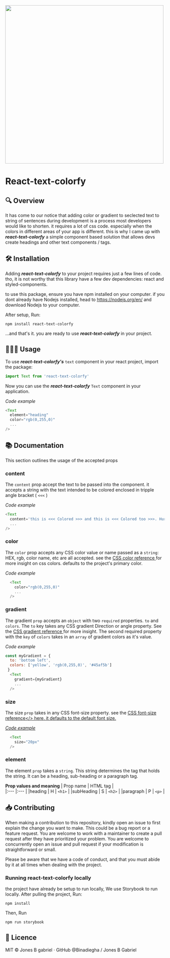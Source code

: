 <img src="https://user-images.githubusercontent.com/19647826/210170328-f007d18b-3b04-4339-b74b-3e115ff9fb80.png" width="500" height="auto" />

# React-text-colorfy

## 🔍 Overview
It has come to our notice that adding color or gradient to seclected text to string of sentences during development is a process most developers would like to shorten. it requires a lot of css code. especially when the colors in different areas of your app is different. 
this is why I came up with ***react-text-colorfy*** a simple component based solution that allows devs create headings and other text components / tags.

## 🛠️ Installation
Adding ***react-text-colorfy*** to your project requires just a few lines of code. tho, it is not worthy that this library have a few dev dependencies: react and styled-components.

to use this package, ensure you have npm installed on your computer. if you dont already have Nodejs installed, head to <a src="https:/https://nodejs.org/en//" target="_blank"> https://nodejs.org/en/ </a> and download Nodejs to your computer.

After setup, Run:

```
npm install react-text-colorfy
```
...and that's it. you are ready to use ***react-text-colorfy*** in your project.

## 👨🏽‍💻 Usage
To use ***react-text-colorfy's*** `text` component in your react project, import the package:

```javascript
import Text from 'react-text-colorfy'
```
Now you can use the ***react-text-colorfy*** `Text` component in your application.

*Code example*
```javascript
<Text 
  element="heading"
  color="rgb(0,255,0)"
  ...
/>
```
## 📚 Documentation
This section outlines the usage of the accepted props

### content
The `content` prop accept the text to be passed into the component. it accepts a string with the text intended to be colored enclosed in tripple angle bracket ( `<<<` )

*Code example*
```javascript
<Text 
  content='this is <<< Colored >>> and this is <<< Colored too >>>. Hurray!'
  ...
/>
```

### color
The `color` prop accepts any CSS color value or name passed as a `string`: HEX, rgb, color name, etc are all accepted. see the <a href="https://www.w3schools.com/css/css3_colors.asp" target="_alt" >CSS color reference </a>  for more insight on css colors. defaults to the project's primary color.

*Code example*
```javascript
  <Text 
    color="rgb(0,255,0)"
    ...
  />
```

### gradient
The gradient `prop` accepts an `object` with two `required` properties. `to` and `colors`.
The `to` key takes any CSS gradient Direction or angle property. See the <a href="https://www.w3schools.com/css/css3_gradients.asp" target="_blank"> CSS gradient reference </a> for more insight.
The second required property with the `key` of `colors` takes in an `array` of gradient colors as it's value.

*Code example*
```javascript
const myGradient = {
  to: 'bottom left',
  colors: ['yellow', 'rgb(0,255,0)', '#45af5b']
 }
  <Text 
    gradient={myGradient}
    ...
  />
```

### size
The size `prop` takes in any CSS font-size property. see the <a href="https://www.w3schools.com/cssref/pr_font_font-size.php" target="_blank" >CSS font-size reference</> here. it defaults to the default font size.

*Code example*
```javascript
  <Text 
    size="20px"
  />
```
  
### element
The element `prop` takes a `string`. This string determines the tag that holds the string. It can be a heading, sub-heading or a paragraph tag.

**Prop values and meaning**
| Prop name |   HTML tag  |   
|:---       |:---         |
|heading &#124; H | `<h1>` |
|subHeading &#124; S | `<h2>` |
|paragraph &#124; P | `<p>` |
  
  
  

## 📥 Contributing 
When making a contribution to this repository, kindly open an issue to first explain the change you want to make. This could be a bug report or a feature request. You are welcome to work with a maintainer to create a pull request after they have prioritized your problem. You are welcome to concurrently open an issue and pull request if your modification is straightforward or small.

Please be aware that we have a code of conduct, and that you must abide by it at all times when dealing with the project.

### Running react-text-colorfy locally
the project have already be setup to run locally, We use Storybook to run locally.
After pulling the project, Run:
  ```
  npm install
  ```
  
  Then, Run
  
  ```
  npm run storybook
  ```
  
  
  ## 📝 Licence
  MIT © Jones B gabriel  ·  GitHub @Binadiegha / Jones B Gabriel

